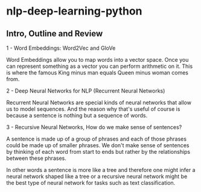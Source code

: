 # nlp-deep-learning-python

## Intro, Outline and Review

1 - Word Embeddings: Word2Vec and GloVe

Word Embeddings allow you to map words into a vector space.
Once you can represent something as a vector you can perform arithmetic on it.
This is where the famous King minus man equals Queen minus woman comes from.

2 - Deep Neural Networks for NLP (Recurrent Neural Networks) 

Recurrent Neural Networks are special kinds of neural networks that allow us to model sequences.
And the reason why that's useful of course is because a sentence is nothing but a sequence of words.

3 - Recursive Neural Networks, How do we make sense of sentences?

A sentence is made up of a group of phrases and each of those phrases could be made up of smaller phrases.
We don't make sense of sentences by thinking of each word from start to ends but rather by the relationships between these phrases.

In other words a sentence is more like a tree and therefore one might infer a neural network shaped like a tree or a recursive neural network might be the best type of neural network for tasks such as text classification.


